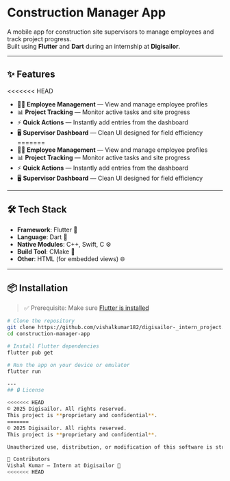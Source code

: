 # Construction Manager App

A mobile app for construction site supervisors to manage employees and track project progress.  
Built using **Flutter** and **Dart** during an internship at **Digisailor**.

---

## ✨ Features

<<<<<<< HEAD
- 👷‍♂️ **Employee Management** — View and manage employee profiles
- 📊 **Project Tracking** — Monitor active tasks and site progress
- ⚡ **Quick Actions** — Instantly add entries from the dashboard
- 🖥️ **Supervisor Dashboard** — Clean UI designed for field efficiency
=======
- 👷‍♂️ **Employee Management** — View and manage employee profiles  
- 📊 **Project Tracking** — Monitor active tasks and site progress  
- ⚡ **Quick Actions** — Instantly add entries from the dashboard  
- 🖥️ **Supervisor Dashboard** — Clean UI designed for field efficiency 

---

## 🛠️ Tech Stack

- **Framework**: Flutter 🧩  
- **Language**: Dart 🎯  
- **Native Modules**: C++, Swift, C ⚙️  
- **Build Tool**: CMake 🔨  
- **Other**: HTML (for embedded views) 🌐 

---

## 📦 Installation

> ✅ Prerequisite: Make sure [Flutter is installed](https://docs.flutter.dev/get-started/install)

```bash
# Clone the repository
git clone https://github.com/vishalkumar182/digisailor-_intern_project.git
cd construction-manager-app

# Install Flutter dependencies
flutter pub get

# Run the app on your device or emulator
flutter run

---
## 🔒 License

<<<<<<< HEAD
© 2025 Digisailor. All rights reserved.
This project is **proprietary and confidential**.
=======
© 2025 Digisailor. All rights reserved.  
This project is **proprietary and confidential**.  

Unauthorized use, distribution, or modification of this software is strictly prohibited.

👥 Contributors
Vishal Kumar – Intern at Digisailor 🙌
<<<<<<< HEAD

